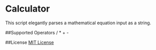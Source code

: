 # Calculator

This script elegantly parses a mathematical equation input as a string.

##Supported Operators
/ * + -

##License
[MIT License](http://en.wikipedia.org/wiki/MIT_License)
